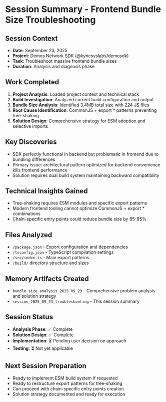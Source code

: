 # Session Summary - Frontend Bundle Size Troubleshooting

## Session Context
- **Date**: September 23, 2025
- **Project**: Demos Network SDK (@kynesyslabs/demosdk)
- **Task**: Troubleshoot massive frontend bundle sizes
- **Duration**: Analysis and diagnosis phase

## Work Completed
1. **Project Analysis**: Loaded project context and technical stack
2. **Build Investigation**: Analyzed current build configuration and output
3. **Bundle Size Analysis**: Identified 3.4MB total size with 224 JS files
4. **Root Cause Identification**: CommonJS + export * patterns preventing tree-shaking
5. **Solution Design**: Comprehensive strategy for ESM adoption and selective imports

## Key Discoveries
- SDK perfectly functional in backend but problematic in frontend due to bundling differences
- Primary issue: architectural pattern optimized for backend convenience kills frontend performance
- Solution requires dual build system maintaining backward compatibility

## Technical Insights Gained
- Tree-shaking requires ESM modules and specific export patterns
- Modern frontend tooling cannot optimize CommonJS + export * combinations
- Chain-specific entry points could reduce bundle size by 85-95%

## Files Analyzed
- `/package.json` - Export configuration and dependencies
- `/tsconfig.json` - TypeScript compilation settings
- `/src/index.ts` - Main export patterns
- `/build/` directory structure and sizes

## Memory Artifacts Created
- `bundle_size_analysis_2025_09_23` - Comprehensive problem analysis and solution strategy
- `session_2025_09_23_troubleshooting` - This session summary

## Session Status
- **Analysis Phase**: ✅ Complete
- **Solution Design**: ✅ Complete  
- **Implementation**: ⏳ Pending user decision on approach
- **Testing**: ⏳ Not yet applicable

## Next Session Preparation
- Ready to implement ESM build system if requested
- Ready to restructure export patterns for tree-shaking
- Can proceed with chain-specific entry points creation
- Solution strategy documented and ready for execution